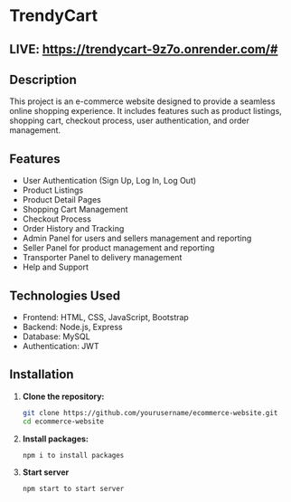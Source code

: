 # TrendyCart
## LIVE: https://trendycart-9z7o.onrender.com/#
## Description
This project is an e-commerce website designed to provide a seamless online shopping experience. It includes features such as product listings, shopping cart, checkout process, user authentication, and order management.

## Features
- User Authentication (Sign Up, Log In, Log Out)
- Product Listings
- Product Detail Pages
- Shopping Cart Management
- Checkout Process
- Order History and Tracking
- Admin Panel for users and sellers management and reporting
- Seller Panel for product management and reporting
- Transporter Panel to delivery management
- Help and Support

## Technologies Used
- Frontend: HTML, CSS, JavaScript, Bootstrap
- Backend: Node.js, Express
- Database: MySQL
- Authentication: JWT

## Installation
1. **Clone the repository:**
   ```bash
   git clone https://github.com/yourusername/ecommerce-website.git
   cd ecommerce-website

2. **Install packages:**
   ```terminal
   npm i to install packages

3. **Start server**
   ```terminal
   npm start to start server
   
